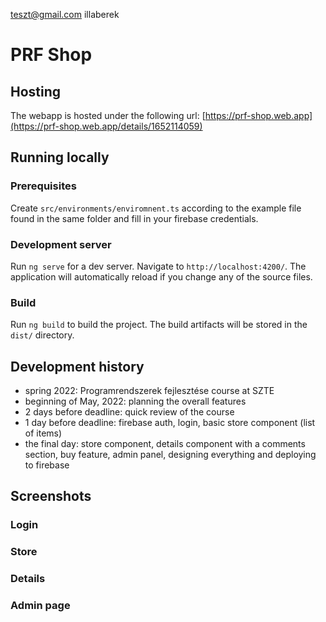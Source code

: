 teszt@gmail.com
illaberek

# PRF Shop

## Hosting

The webapp is hosted under the following url: [https://prf-shop.web.app](https://prf-shop.web.app/details/1652114059)

## Running locally

### Prerequisites

Create `src/environments/enviromnent.ts` according to the example file found in the same folder and fill in your firebase credentials.

### Development server

Run `ng serve` for a dev server. Navigate to `http://localhost:4200/`. The application will automatically reload if you change any of the source files.

### Build

Run `ng build` to build the project. The build artifacts will be stored in the `dist/` directory.

## Development history

- spring 2022: Programrendszerek fejlesztése course at SZTE
- beginning of May, 2022: planning the overall features
- 2 days before deadline: quick review of the course
- 1 day before deadline: firebase auth, login, basic store component (list of items)
- the final day: store component, details component with a comments section, buy feature, admin panel, designing everything and deploying to firebase

## Screenshots

### Login

### Store

### Details

### Admin page
